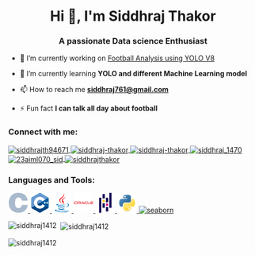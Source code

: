 <h1 align="center">Hi 👋, I'm Siddhraj Thakor</h1>
<h3 align="center">A passionate Data science Enthusiast</h3>

- 🔭 I’m currently working on [Football Analysis using YOLO V8](https://github.com/siddhraj1412/Intelligent-Football-Match-Analyzer-using-YOLO-and-CV-Techniques)

- 🌱 I’m currently learning **YOLO and different Machine Learning model**

- 📫 How to reach me **siddhraj761@gmail.com**

- ⚡ Fun fact **I can talk all day about football**

<h3 align="left">Connect with me:</h3>
<p align="left">
<a href="https://twitter.com/siddhrajth94671" target="_blank">
  <img align="center" src="https://raw.githubusercontent.com/rahuldkjain/github-profile-readme-generator/master/src/images/icons/Social/twitter.svg" alt="siddhrajth94671" height="30" width="40" />
</a>
<a href="https://linkedin.com/in/siddhraj-thakor" target="_blank">
  <img align="center" src="https://raw.githubusercontent.com/rahuldkjain/github-profile-readme-generator/master/src/images/icons/Social/linked-in-alt.svg" alt="siddhraj-thakor" height="30" width="40" />
</a>
<a href="https://kaggle.com/siddhraj-thakor" target="_blank">
  <img align="center" src="https://raw.githubusercontent.com/rahuldkjain/github-profile-readme-generator/master/src/images/icons/Social/kaggle.svg" alt="siddhraj-thakor" height="30" width="40" />
</a>
<a href="https://instagram.com/siddhraj_1470" target="_blank">
  <img align="center" src="https://raw.githubusercontent.com/rahuldkjain/github-profile-readme-generator/master/src/images/icons/Social/instagram.svg" alt="siddhraj_1470" height="30" width="40" />
</a>
<a href="https://www.hackerrank.com/23aiml070_sid" target="_blank">
  <img align="center" src="https://raw.githubusercontent.com/rahuldkjain/github-profile-readme-generator/master/src/images/icons/Social/hackerrank.svg" alt="23aiml070_sid" height="30" width="40" />
</a>
<a href="https://leetcode.com/siddhrajthakor" target="_blank">
  <img align="center" src="https://raw.githubusercontent.com/rahuldkjain/github-profile-readme-generator/master/src/images/icons/Social/leet-code.svg" alt="siddhrajthakor" height="30" width="40" />
</a>
</p>

<h3 align="left">Languages and Tools:</h3>
<p align="left">
  <a href="https://www.cprogramming.com/" target="_blank" rel="noreferrer">
    <img src="https://raw.githubusercontent.com/devicons/devicon/master/icons/c/c-original.svg" alt="c" width="40" height="40"/>
  </a>
  <a href="https://www.w3schools.com/cpp/" target="_blank" rel="noreferrer">
    <img src="https://raw.githubusercontent.com/devicons/devicon/master/icons/cplusplus/cplusplus-original.svg" alt="cplusplus" width="40" height="40"/>
  </a>
  <a href="https://www.java.com" target="_blank" rel="noreferrer">
    <img src="https://raw.githubusercontent.com/devicons/devicon/master/icons/java/java-original.svg" alt="java" width="40" height="40"/>
  </a>
  <a href="https://www.oracle.com/" target="_blank" rel="noreferrer">
    <img src="https://raw.githubusercontent.com/devicons/devicon/master/icons/oracle/oracle-original.svg" alt="oracle" width="40" height="40"/>
  </a>
  <a href="https://pandas.pydata.org/" target="_blank" rel="noreferrer">
    <img src="https://raw.githubusercontent.com/devicons/devicon/2ae2a900d2f041da66e950e4d48052658d850630/icons/pandas/pandas-original.svg" alt="pandas" width="40" height="40"/>
  </a>
  <a href="https://www.python.org" target="_blank" rel="noreferrer">
    <img src="https://raw.githubusercontent.com/devicons/devicon/master/icons/python/python-original.svg" alt="python" width="40" height="40"/>
  </a>
  <a href="https://seaborn.pydata.org/" target="_blank" rel="noreferrer">
    <img src="https://seaborn.pydata.org/_images/logo-mark-lightbg.svg" alt="seaborn" width="40" height="40"/>
  </a>
</p>

<p>
  <img align="left" src="https://github-readme-stats.vercel.app/api/top-langs?username=siddhraj1412&show_icons=true&locale=en&layout=compact" alt="siddhraj1412" />
</p>

<p>&nbsp;
  <img align="center" src="https://github-readme-stats.vercel.app/api?username=siddhraj1412&show_icons=true&locale=en" alt="siddhraj1412" />
</p>

<p>
  <img align="center" src="https://github-readme-streak-stats.herokuapp.com/?user=siddhraj1412&" alt="siddhraj1412" />
</p>
